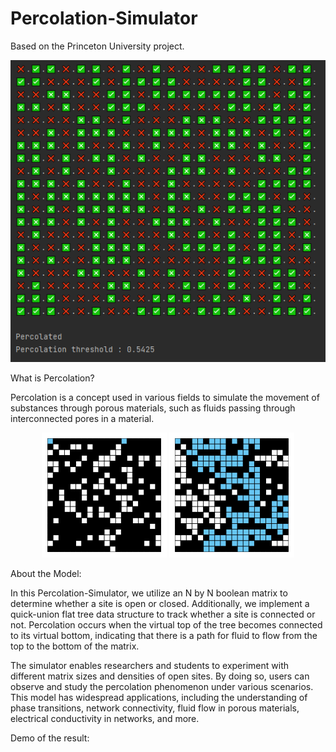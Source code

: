 # Percolation-Simulator
Based on the Princeton University project.

<div align="center">
  <img src="https://raw.githubusercontent.com/MateusGurgel/Percolation-Simulator/main/demo/Demo.PNG" />
</div>



What is Percolation?

Percolation is a concept used in various fields to simulate the movement of substances through porous materials, such as fluids passing through interconnected pores in a material.

<div align="center">
  <img src="https://raw.githubusercontent.com/MateusGurgel/Percolation-Simulator/main/demo/percolation-100.png" />
<img src="https://raw.githubusercontent.com/MateusGurgel/Percolation-Simulator/main/demo/percolation-204.png" />
</div>

About the Model:

In this Percolation-Simulator, we utilize an N by N boolean matrix to determine whether a site is open or closed. Additionally, we implement a quick-union flat tree data structure to track whether a site is connected or not. Percolation occurs when the virtual top of the tree becomes connected to its virtual bottom, indicating that there is a path for fluid to flow from the top to the bottom of the matrix.

The simulator enables researchers and students to experiment with different matrix sizes and densities of open sites. By doing so, users can observe and study the percolation phenomenon under various scenarios. This model has widespread applications, including the understanding of phase transitions, network connectivity, fluid flow in porous materials, electrical conductivity in networks, and more.

Demo of the result: 
